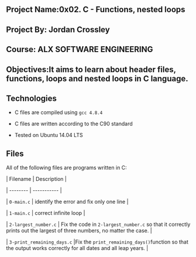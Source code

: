 ## Project Name:0x02. C - Functions, nested loops

## Project By: Jordan Crossley

## Course: ALX SOFTWARE ENGINEERING

## Objectives:It aims to learn about header files, functions, loops and nested loops in **C language**.
		

		
## Technologies
		
* C files are compiled using `gcc 4.8.4`
		
* C files are written according to the C90 standard
		
* Tested on Ubuntu 14.04 LTS
		

		
## Files
		
All of the following files are programs written in C:
		

		
| Filename | Description |
		
| -------- | ----------- |
		
| `0-main.c` | identify the error and fix only one line |
		
| `1-main.c` | correct infinite loop |
		
| `2-largest_number.c` | Fix the code in `2-largest_number.c` so that it correctly prints out the largest of three numbers, no matter the case. |
		
| `3-print_remaining_days.c` |Fix the `print_remaining_days()`function so that the output works correctly for all dates and all leap years. |


